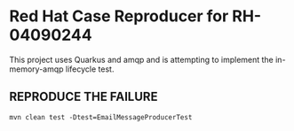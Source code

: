 # Red Hat Case Reproducer for RH-04090244

This project uses Quarkus and amqp and is attempting to implement
the in-memory-amqp lifecycle test.

## REPRODUCE THE FAILURE

`mvn clean test -Dtest=EmailMessageProducerTest`